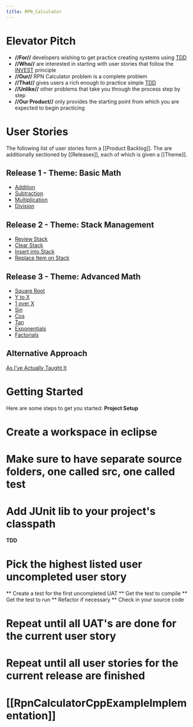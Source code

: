 ```yaml
---
title: RPN_Calculator
---
```

# Elevator Pitch
* **//For//** developers wishing to get practice creating systems using [TDD]({{_site.pagesurl}}/Test_Driven_Development)
* **//Who//** are interested in starting with user stories that follow the [INVEST]({{_site.pagesurl}}/User_Stories_I.N.V.E.S.T) principle
* **//Our//** RPN Calculator problem is a complete problem 
* **//That//** gives users a rich enough to practice simple [TDD]({{_site.pagesurl}}/Test_Driven_Development)
* **//Unlike//** other problems that take you through the process step by step
* **//Our Product//** only provides the starting point from which you are expected to begin practicing

# User Stories
The following list of user stories form a [[Product Backlog]]. The are additionally sectioned by [[Releases]], each of which is given a [[Theme]].

## Release 1 - Theme: Basic Math
* [Addition]({{_site.pagesurl}}/RPN_Calculator_Addition)
* [Subtraction]({{_site.pagesurl}}/RPN_Calculator_Subtraction)
* [Multiplication]({{_site.pagesurl}}/RPN_Calculator_Multiplication)
* [Division]({{_site.pagesurl}}/RPN_Calculator_Division)

## Release 2 - Theme: Stack Management
* [Review Stack]({{_site.pagesurl}}/RPN_Calculator_Review_Stack)
* [Clear Stack]({{_site.pagesurl}}/RPN_Calculator_Clear_Stack)
* [Insert into Stack]({{_site.pagesurl}}/RPN_Calculator_Insert_into_Stack)
* [Replace Item on Stack]({{_site.pagesurl}}/RPN_Calculator_Replace_Item_on_Stack)

## Release 3 - Theme: Advanced Math
* [Square Root]({{_site.pagesurl}}/RPN_Calculator_Square_Root)
* [Y to X]({{_site.pagesurl}}/RPN_Calculator_Y_to_X)
* [1 over X]({{_site.pagesurl}}/RPN_Calculator_1_over_X)
* [Sin]({{_site.pagesurl}}/RPN_Calculator_Sin)
* [Cos]({{_site.pagesurl}}/RPN_Calculator_Cos)
* [Tan]({{_site.pagesurl}}/RPN_Calculator_Tan)
* [Exponentials]({{_site.pagesurl}}/RPN_Calculator_Exponentials)
* [Factorials]({{_site.pagesurl}}/RPN_Calculator_Factorials)

## Alternative Approach
[As I've Actually Taught It]({{_site.pagesurl}}/Rpn_Calculator.WithRefactoringAndPatterns)

# Getting Started

Here are some steps to get you started:
**Project Setup**
# Create a workspace in eclipse
# Make sure to have separate source folders, one called src, one called test
# Add JUnit lib to your project's classpath

**TDD**
# Pick the highest listed user uncompleted user story
** Create a test for the first uncompleted UAT
** Get the test to compile
** Get the test to run
** Refactor if necessary
** Check in your source code
# Repeat until all UAT's are done for the current user story
# Repeat until all user stories for the current release are finished

# [[RpnCalculatorCppExampleImplementation]]
